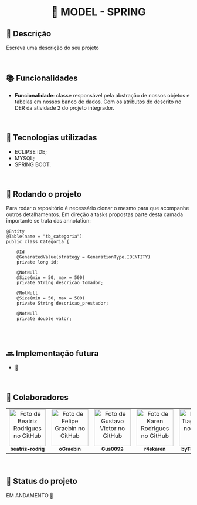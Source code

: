 <h1 align="center">🧡 MODEL - SPRING</h1>

## :memo: Descrição
Escreva uma descrição do seu projeto

<br>

## :books: Funcionalidades
* <b>Funcionalidade</b>: classe responsável pela abstração de nossos objetos e tabelas em nossos banco de dados. Com os atributos do descrito no DER da atividade 2 do projeto integrador.

<br>

## :wrench: Tecnologias utilizadas
* ECLIPSE IDE;
* MYSQL;
* SPRING BOOT.

<br>

## :rocket: Rodando o projeto
Para rodar o repositório é necessário clonar o mesmo para que acompanhe outros detalhamentos. Em direção a tasks propostas parte desta camada importante se trata das annotation:
```
@Entity
@Table(name = "tb_categoria")
public class Categoria {

	@Id
	@GeneratedValue(strategy = GenerationType.IDENTITY)
	private long id;

	@NotNull
	@Size(min = 50, max = 500)
	private String descricao_tomador;

	@NotNull
	@Size(min = 50, max = 500)
	private String descricao_prestador;

	@NotNull
	private double valor;
  
```
<br>

## :soon: Implementação futura
* 🚧

<br>

## :handshake: Colaboradores
<table>
  <tr>
    <td align="center">
      <a href="https://github.com/beatriz-rodrig">
        <img src="https://avatars.githubusercontent.com/u/89103950?v=4" width="100px;" alt="Foto de Beatriz Rodrigues no GitHub"/><br>
        <sub>
          <b>beatriz-rodrig</b>
        </sub>
      </a>
    </td>    
    <td align="center">
      <a href="https://github.com/oGraebin">
        <img src="https://avatars.githubusercontent.com/u/84040211?v=4" width="100px;" alt="Foto de Felipe Graebin no GitHub"/><br>
        <sub>
          <b>oGraebin</b>
        </sub>
      </a>
    </td>
    <td align="center">
      <a href="https://github.com/Gus0092">
        <img src="https://avatars.githubusercontent.com/u/88991885?v=4" width="100px;" alt="Foto de Gustavo Victor no GitHub"/><br>
        <sub>
          <b>Gus0092</b>
        </sub>
      </a>
    </td>
    <td align="center">
      <a href="http://github.com/r4skaren">
        <img src="https://avatars.githubusercontent.com/u/86742652?v=4" width="100px;" alt="Foto de Karen Rodrigues no GitHub"/><br>
        <sub>
          <b>r4skaren</b>
        </sub>
      </a>
    </td>
        <td align="center">
      <a href="https://github.com/byTiagoAssis">
        <img src="https://avatars.githubusercontent.com/u/86063887?v=4" width="100px;" alt="Foto de Tiago Assis no GitHub"/><br>
        <sub>
          <b>byTiagoAssis</b>
        </sub>
      </a>
    </td>
  </tr>
</table>

<br>

## :dart: Status do projeto
EM ANDAMENTO 🔄
